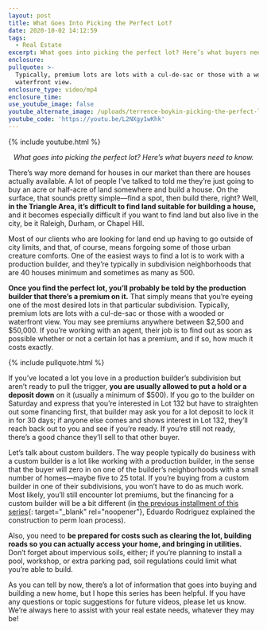 ```yaml
---
layout: post
title: What Goes Into Picking the Perfect Lot?
date: 2020-10-02 14:12:59
tags:
  - Real Estate
excerpt: What goes into picking the perfect lot? Here’s what buyers need to know.
enclosure:
pullquote: >-
  Typically, premium lots are lots with a cul-de-sac or those with a wooded or
  waterfront view.
enclosure_type: video/mp4
enclosure_time:
use_youtube_image: false
youtube_alternate_image: /uploads/terrence-boykin-picking-the-perfect-lot-yt.jpg
youtube_code: 'https://youtu.be/L2NXgy1wKhk'
---
```


{% include youtube.html %}

<p style="text-align: center;"><em>What goes into picking the perfect lot? Here’s what buyers need to know.</em></p>

There’s way more demand for houses in our market than there are houses actually available. A lot of people I’ve talked to told me they’re just going to buy an acre or half-acre of land somewhere and build a house. On the surface, that sounds pretty simple—find a spot, then build there, right? Well, **in the Triangle Area, it’s difficult to find land suitable for building a house,** and it becomes especially difficult if you want to find land but also live in the city, be it Raleigh, Durham, or Chapel Hill.&nbsp;

Most of our clients who are looking for land end up having to go outside of city limits, and that, of course, means forgoing some of those urban creature comforts. One of the easiest ways to find a lot is to work with a production builder, and they’re typically in subdivision neighborhoods that are 40 houses minimum and sometimes as many as 500.&nbsp;

**Once you find the perfect lot, you’ll probably be told by the production builder that there’s a premium on it.** That simply means that you’re eyeing one of the most desired lots in that particular subdivision. Typically, premium lots are lots with a cul-de-sac or those with a wooded or waterfront view. You may see premiums anywhere between $2,500 and $50,000. If you’re working with an agent, their job is to find out as soon as possible whether or not a certain lot has a premium, and if so, how much it costs exactly.&nbsp;

{% include pullquote.html %}

If you’ve located a lot you love in a production builder’s subdivision but aren’t ready to pull the trigger, **you are usually allowed to put a hold or a deposit down** on it (usually a minimum of $500). If you go to the builder on Saturday and express that you’re interested in Lot 132 but have to straighten out some financing first, that builder may ask you for a lot deposit to lock it in for 30 days; if anyone else comes and shows interest in Lot 132, they’ll reach back out to you and see if you’re ready. If you’re still not ready, there’s a good chance they’ll sell to that other buyer.&nbsp;

Let’s talk about custom builders. The way people typically do business with a custom builder is a lot like working with a production builder, in the sense that the buyer will zero in on one of the builder’s neighborhoods with a small number of homes—maybe five to 25 total. If you’re buying from a custom builder in one of their subdivisions, you won’t have to do as much work. Most likely, you’ll still encounter lot premiums, but the financing for a custom builder will be a bit different (in [the previous installment of this series](https://raleighsbestagentvlog.com/what-do-you-need-to-know-about-new-construction-financing.html){: target="_blank" rel="noopener"}, Eduardo Rodriguez explained the construction to perm loan process).&nbsp;

Also, you need to **be prepared for costs such as clearing the lot, building roads so you can actually access your home, and bringing in utilities.** Don’t forget about impervious soils, either; if you’re planning to install a pool, workshop, or extra parking pad, soil regulations could limit what you’re able to build.&nbsp;

As you can tell by now, there’s a lot of information that goes into buying and building a new home, but I hope this series has been helpful. If you have any questions or topic suggestions for future videos, please let us know. We’re always here to assist with your real estate needs, whatever they may be\!&nbsp;